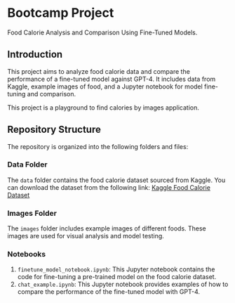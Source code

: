 # Bootcamp Project
Food Calorie Analysis and Comparison Using Fine-Tuned Models.

## Introduction
This project aims to analyze food calorie data and compare the performance of a fine-tuned model against GPT-4. It includes data from Kaggle, example images of food, and a Jupyter notebook for model fine-tuning and comparison.

This project is a playground to find calories by images application.

## Repository Structure
The repository is organized into the following folders and files:

### Data Folder
The `data` folder contains the food calorie dataset sourced from Kaggle. You can download the dataset from the following link:
[Kaggle Food Calorie Dataset](https://www.kaggle.com/datasets/vaishnavivenkatesan/food-and-their-calories)

### Images Folder
The `images` folder includes example images of different foods. These images are used for visual analysis and model testing.

### Notebooks
1. `finetune_model_notebook.ipynb`: This Jupyter notebook contains the code for fine-tuning a pre-trained model on the food calorie dataset.
2. `chat_example.ipynb`: This Jupyter notebook provides examples of how to compare the performance of the fine-tuned model with GPT-4.
